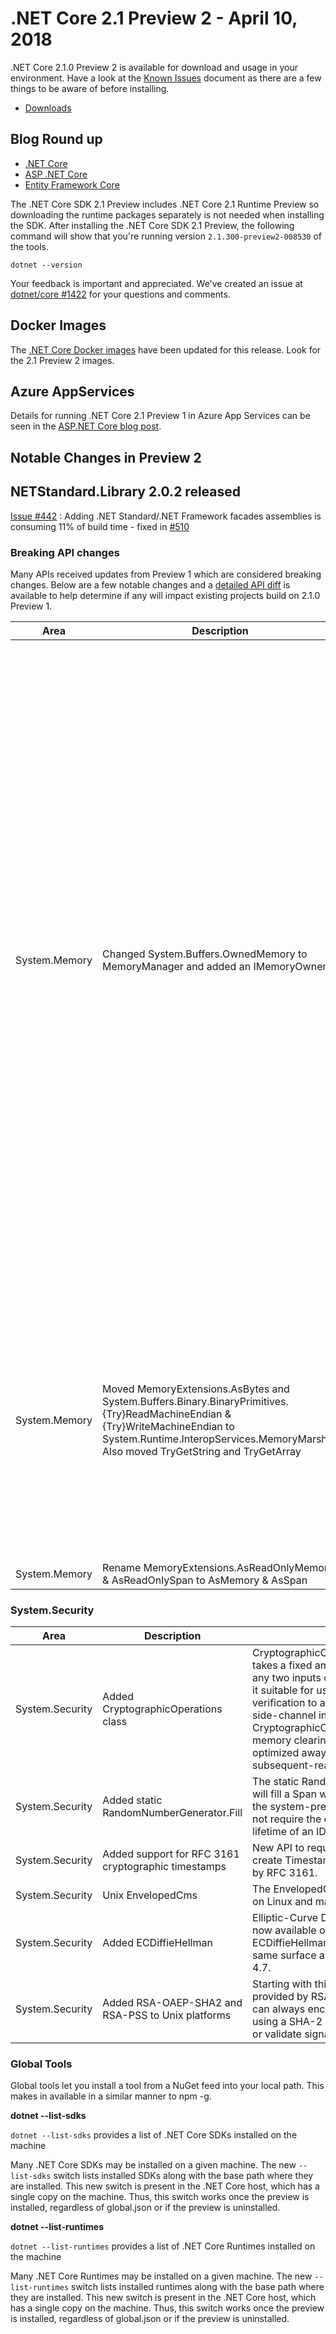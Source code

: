 # .NET Core 2.1 Preview 2 - April 10, 2018

.NET Core 2.1.0 Preview 2 is available for download and usage in your environment. Have a look at the [Known Issues](2.1.0-preview2-known-issues.md) document as there are a few things to be aware of before installing.

* [Downloads](https://dotnet.microsoft.com/download)

## Blog Round up

* [.NET Core](https://blogs.msdn.microsoft.com/dotnet/2018/04/11/announcing-net-core-2-1-preview-2/)
* [ASP .NET Core](https://blogs.msdn.microsoft.com/webdev/)
* [Entity Framework Core](https://blogs.msdn.microsoft.com/dotnet/2018/04/11/announcing-entity-framework-core-2-1-preview-2/)

The .NET Core SDK 2.1 Preview includes .NET Core 2.1 Runtime Preview so downloading the runtime packages separately is not needed when installing the SDK. After installing the .NET Core SDK 2.1 Preview, the following command will show that you're running version `2.1.300-preview2-008530` of the tools.

`dotnet --version`

Your feedback is important and appreciated. We've created an issue at [dotnet/core #1422](https://github.com/dotnet/core/issues/1422) for your questions and comments.

## Docker Images

The [.NET Core Docker images](https://hub.docker.com/r/microsoft/dotnet/) have been updated for this release. Look for the 2.1 Preview 2 images.

## Azure AppServices

Details for running .NET Core 2.1 Preview 1 in Azure App Services can be seen in the [ASP.NET Core blog post](https://blogs.msdn.microsoft.com/webdev/2018/02/27/asp-net-core-2-1-0-preview1-using-asp-net-core-previews-on-azure-app-service/).

## Notable Changes in Preview 2

## NETStandard.Library 2.0.2 released

[Issue #442](https://github.com/dotnet/standard/issues/442) : Adding .NET Standard/.NET Framework facades assemblies is consuming 11% of build time - fixed in [#510](https://github.com/dotnet/standard/pull/510)

### Breaking API changes

Many APIs received updates from Preview 1 which are considered breaking changes. Below are a few notable changes and a [detailed API diff](https://github.com/dotnet/core/tree/master/release-notes/2.1/Preview/api-diff/preview2) is available to help determine if any will impact existing projects build on 2.1.0 Preview 1.

| Area | Description | Details | Github Issue |
| ---- | ----------- | ------- | ------------ |
| System.Memory | Changed System.Buffers.OwnedMemory to MemoryManager and added an IMemoryOwner | This is a breaking change to System.Memory lifetime management APIs, to reduce pit-of-failure use-after-free security issues. We have produced guidance clarifying Memory<T> lifetime semantics and how APIs which accept Memory<T> should behave (see the links to the gist). OwnedMemory<T> is split into two types: IMemoryOwner<T> and MemoryManager<T>. Each type has a single responsibility. This makes it easier and safer for developers to change the lifetime semantics of Memory<T> instances without requiring them to drop down to unsafe code. <br><br> See the following for more details on guidance and usage: <br><br> [Memory<T> API documentation and samples](https://gist.github.com/GrabYourPitchforks/8efb15abbd90bc5b128f64981766e834) <br> [Memory<T> usage guidelines](https://gist.github.com/GrabYourPitchforks/4c3e1935fd4d9fa2831dbfcab35dffc6) | |
| System.Memory | Moved MemoryExtensions.AsBytes and System.Buffers.Binary.BinaryPrimitives.{Try}ReadMachineEndian & {Try}WriteMachineEndian to System.Runtime.InteropServices.MemoryMarshal. Also moved TryGetString and TryGetArray | These APIs are unsafe as they allow skipping visible checks and can result in unexpected behaviors. Therefore, these APIs were moved to MemoryMarshal since the developer has to be careful when using them. TryGetString and TryGetArray were also moved since they violate the window of visibility of Memory<T>. | [corefx/27094](https://github.com/dotnet/corefx/issues/27094)<br>[corefx/27451](https://github.com/dotnet/corefx/issues/27451) |
| System.Memory | Rename MemoryExtensions.AsReadOnlyMemory & AsReadOnlySpan to AsMemory & AsSpan | | [corefx/26894](https://github.com/dotnet/corefx/issues/26894) |

### System.Security

| Area | Description | Details |
| ---- | ----------- | ------- |
| System.Security | Added CryptographicOperations class | CryptographicOperations.FixedTimeEquals takes a fixed amount of time to return for any two inputs of the same length, making it suitable for use in cryptographic verification to avoid contributing to timing side-channel information.  CryptographicOperations.ZeroMemory is a memory clearing routine which cannot be optimized away via a write-without-subsequent-read optimization. |
| System.Security | Added static RandomNumberGenerator.Fill | The static RandomNumberGenerator.Fill will fill a Span with random values using the system-preferred CSPRNG, and does not require the caller to manage the lifetime of an IDisposable resource. |
| System.Security | Added support for RFC 3161 cryptographic timestamps | New API to request, read, validate, and create TimestampToken values as defined by RFC 3161. |
| System.Security | Unix EnvelopedCms | The EnvelopedCms class is now available on Linux and macOS. |
| System.Security | Added ECDiffieHellman | Elliptic-Curve Diffie-Hellman (ECDH) is now available on .NET Core via the ECDiffieHellman class family with the same surface area as .NET Framework 4.7. |
| System.Security | Added RSA-OAEP-SHA2 and RSA-PSS to Unix platforms | Starting with this release the instance provided by RSA.Create() on .NET Core can always encrypt or decrypt with OAEP using a SHA-2 digest, as well as generate or validate signatures using RSA-PSS. |

### Global Tools

Global tools let you install a tool from a NuGet feed into your local path. This makes in available in a similar manner to npm -g.

**dotnet --list-sdks**

`dotnet --list-sdks` provides a list of .NET Core SDKs installed on the machine

Many .NET Core SDKs may be installed on a given machine. The new `--list-sdks` switch lists installed SDKs along with the base path where they are installed. This new switch is present in the .NET Core host, which has a single copy on the machine. Thus, this switch works once the preview is installed, regardless of global.json or if the preview is uninstalled.

**dotnet --list-runtimes**

`dotnet --list-runtimes` provides a list of .NET Core Runtimes installed on the machine

Many .NET Core Runtimes may be installed on a given machine. The new `--list-runtimes` switch lists installed runtimes along with the base path where they are installed. This new switch is present in the .NET Core host, which has a single copy on the machine. Thus, this switch works once the preview is installed, regardless of global.json or if the preview is uninstalled.
